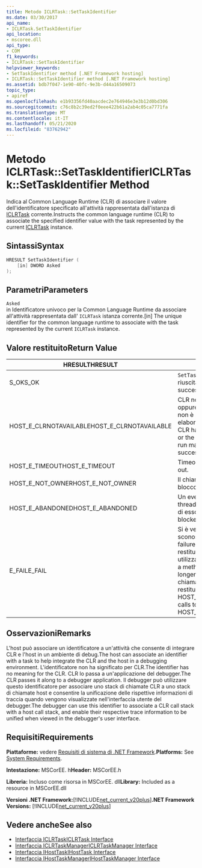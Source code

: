 ```yaml
---
title: Metodo ICLRTask::SetTaskIdentifier
ms.date: 03/30/2017
api_name:
- ICLRTask.SetTaskIdentifier
api_location:
- mscoree.dll
api_type:
- COM
f1_keywords:
- ICLRTask::SetTaskIdentifier
helpviewer_keywords:
- SetTaskIdentifier method [.NET Framework hosting]
- ICLRTask::SetTaskIdentifier method [.NET Framework hosting]
ms.assetid: bdb7f047-1e90-40fc-9e3b-d44a16509073
topic_type:
- apiref
ms.openlocfilehash: e1b93356fd40aacdec2e764946e3e3b12d0bd306
ms.sourcegitcommit: c76c8b2c39ed2f0eee422b61a2ab4c05ca7771fa
ms.translationtype: MT
ms.contentlocale: it-IT
ms.lasthandoff: 05/21/2020
ms.locfileid: "83762942"
---
```

# <a name="iclrtasksettaskidentifier-method"></a><span data-ttu-id="76636-102">Metodo ICLRTask::SetTaskIdentifier</span><span class="sxs-lookup"><span data-stu-id="76636-102">ICLRTask::SetTaskIdentifier Method</span></span>
<span data-ttu-id="76636-103">Indica al Common Language Runtime (CLR) di associare il valore dell'identificatore specificato all'attività rappresentata dall'istanza di [ICLRTask](iclrtask-interface.md) corrente.</span><span class="sxs-lookup"><span data-stu-id="76636-103">Instructs the common language runtime (CLR) to associate the specified identifier value with the task represented by the current [ICLRTask](iclrtask-interface.md) instance.</span></span>  
  
## <a name="syntax"></a><span data-ttu-id="76636-104">Sintassi</span><span class="sxs-lookup"><span data-stu-id="76636-104">Syntax</span></span>  
  
```cpp  
HRESULT SetTaskIdentifier (  
    [in] DWORD Asked  
);  
```  
  
## <a name="parameters"></a><span data-ttu-id="76636-105">Parametri</span><span class="sxs-lookup"><span data-stu-id="76636-105">Parameters</span></span>  
 `Asked`  
 <span data-ttu-id="76636-106">in Identificatore univoco per la Common Language Runtime da associare all'attività rappresentata dall' `ICLRTask` istanza corrente.</span><span class="sxs-lookup"><span data-stu-id="76636-106">[in] The unique identifier for the common language runtime to associate with the task represented by the current `ICLRTask` instance.</span></span>  
  
## <a name="return-value"></a><span data-ttu-id="76636-107">Valore restituito</span><span class="sxs-lookup"><span data-stu-id="76636-107">Return Value</span></span>  
  
|<span data-ttu-id="76636-108">HRESULT</span><span class="sxs-lookup"><span data-stu-id="76636-108">HRESULT</span></span>|<span data-ttu-id="76636-109">Descrizione</span><span class="sxs-lookup"><span data-stu-id="76636-109">Description</span></span>|  
|-------------|-----------------|  
|<span data-ttu-id="76636-110">S_OK</span><span class="sxs-lookup"><span data-stu-id="76636-110">S_OK</span></span>|<span data-ttu-id="76636-111">`SetTaskIdentifier`la restituzione è riuscita.</span><span class="sxs-lookup"><span data-stu-id="76636-111">`SetTaskIdentifier` returned successfully.</span></span>|  
|<span data-ttu-id="76636-112">HOST_E_CLRNOTAVAILABLE</span><span class="sxs-lookup"><span data-stu-id="76636-112">HOST_E_CLRNOTAVAILABLE</span></span>|<span data-ttu-id="76636-113">CLR non è stato caricato in un processo oppure CLR si trova in uno stato in cui non è possibile eseguire codice gestito o elaborare la chiamata correttamente.</span><span class="sxs-lookup"><span data-stu-id="76636-113">The CLR has not been loaded into a process, or the CLR is in a state in which it cannot run managed code or process the call successfully.</span></span>|  
|<span data-ttu-id="76636-114">HOST_E_TIMEOUT</span><span class="sxs-lookup"><span data-stu-id="76636-114">HOST_E_TIMEOUT</span></span>|<span data-ttu-id="76636-115">Timeout della chiamata.</span><span class="sxs-lookup"><span data-stu-id="76636-115">The call timed out.</span></span>|  
|<span data-ttu-id="76636-116">HOST_E_NOT_OWNER</span><span class="sxs-lookup"><span data-stu-id="76636-116">HOST_E_NOT_OWNER</span></span>|<span data-ttu-id="76636-117">Il chiamante non è il proprietario del blocco.</span><span class="sxs-lookup"><span data-stu-id="76636-117">The caller does not own the lock.</span></span>|  
|<span data-ttu-id="76636-118">HOST_E_ABANDONED</span><span class="sxs-lookup"><span data-stu-id="76636-118">HOST_E_ABANDONED</span></span>|<span data-ttu-id="76636-119">Un evento è stato annullato mentre un thread bloccato o Fiber era in attesa su di esso.</span><span class="sxs-lookup"><span data-stu-id="76636-119">An event was canceled while a blocked thread or fiber was waiting on it.</span></span>|  
|<span data-ttu-id="76636-120">E_FAIL</span><span class="sxs-lookup"><span data-stu-id="76636-120">E_FAIL</span></span>|<span data-ttu-id="76636-121">Si è verificato un errore irreversibile sconosciuto.</span><span class="sxs-lookup"><span data-stu-id="76636-121">An unknown catastrophic failure occurred.</span></span> <span data-ttu-id="76636-122">Quando un metodo restituisce E_FAIL, CLR non è più utilizzabile all'interno del processo.</span><span class="sxs-lookup"><span data-stu-id="76636-122">When a method returns E_FAIL, the CLR is no longer usable within the process.</span></span> <span data-ttu-id="76636-123">Le chiamate successive ai metodi di hosting restituiscono HOST_E_CLRNOTAVAILABLE.</span><span class="sxs-lookup"><span data-stu-id="76636-123">Subsequent calls to hosting methods return HOST_E_CLRNOTAVAILABLE.</span></span>|  
  
## <a name="remarks"></a><span data-ttu-id="76636-124">Osservazioni</span><span class="sxs-lookup"><span data-stu-id="76636-124">Remarks</span></span>  
 <span data-ttu-id="76636-125">L'host può associare un identificatore a un'attività che consente di integrare CLR e l'host in un ambiente di debug.</span><span class="sxs-lookup"><span data-stu-id="76636-125">The host can associate an identifier with a task to help integrate the CLR and the host in a debugging environment.</span></span> <span data-ttu-id="76636-126">L'identificatore non ha significato per CLR.</span><span class="sxs-lookup"><span data-stu-id="76636-126">The identifier has no meaning for the CLR.</span></span> <span data-ttu-id="76636-127">CLR lo passa a un'applicazione del debugger.</span><span class="sxs-lookup"><span data-stu-id="76636-127">The CLR passes it along to a debugger application.</span></span> <span data-ttu-id="76636-128">Il debugger può utilizzare questo identificatore per associare uno stack di chiamate CLR a uno stack di chiamate host e consentire la unificazione delle rispettive informazioni di traccia quando vengono visualizzate nell'interfaccia utente del debugger.</span><span class="sxs-lookup"><span data-stu-id="76636-128">The debugger can use this identifier to associate a CLR call stack with a host call stack, and enable their respective trace information to be unified when viewed in the debugger's user interface.</span></span>  
  
## <a name="requirements"></a><span data-ttu-id="76636-129">Requisiti</span><span class="sxs-lookup"><span data-stu-id="76636-129">Requirements</span></span>  
 <span data-ttu-id="76636-130">**Piattaforme:** vedere [Requisiti di sistema di .NET Framework](../../get-started/system-requirements.md).</span><span class="sxs-lookup"><span data-stu-id="76636-130">**Platforms:** See [System Requirements](../../get-started/system-requirements.md).</span></span>  
  
 <span data-ttu-id="76636-131">**Intestazione:** MSCorEE. h</span><span class="sxs-lookup"><span data-stu-id="76636-131">**Header:** MSCorEE.h</span></span>  
  
 <span data-ttu-id="76636-132">**Libreria:** Incluso come risorsa in MSCorEE. dll</span><span class="sxs-lookup"><span data-stu-id="76636-132">**Library:** Included as a resource in MSCorEE.dll</span></span>  
  
 <span data-ttu-id="76636-133">**Versioni .NET Framework:**[!INCLUDE[net_current_v20plus](../../../../includes/net-current-v20plus-md.md)]</span><span class="sxs-lookup"><span data-stu-id="76636-133">**.NET Framework Versions:** [!INCLUDE[net_current_v20plus](../../../../includes/net-current-v20plus-md.md)]</span></span>  
  
## <a name="see-also"></a><span data-ttu-id="76636-134">Vedere anche</span><span class="sxs-lookup"><span data-stu-id="76636-134">See also</span></span>

- [<span data-ttu-id="76636-135">Interfaccia ICLRTask</span><span class="sxs-lookup"><span data-stu-id="76636-135">ICLRTask Interface</span></span>](iclrtask-interface.md)
- [<span data-ttu-id="76636-136">Interfaccia ICLRTaskManager</span><span class="sxs-lookup"><span data-stu-id="76636-136">ICLRTaskManager Interface</span></span>](iclrtaskmanager-interface.md)
- [<span data-ttu-id="76636-137">Interfaccia IHostTask</span><span class="sxs-lookup"><span data-stu-id="76636-137">IHostTask Interface</span></span>](ihosttask-interface.md)
- [<span data-ttu-id="76636-138">Interfaccia IHostTaskManager</span><span class="sxs-lookup"><span data-stu-id="76636-138">IHostTaskManager Interface</span></span>](ihosttaskmanager-interface.md)
